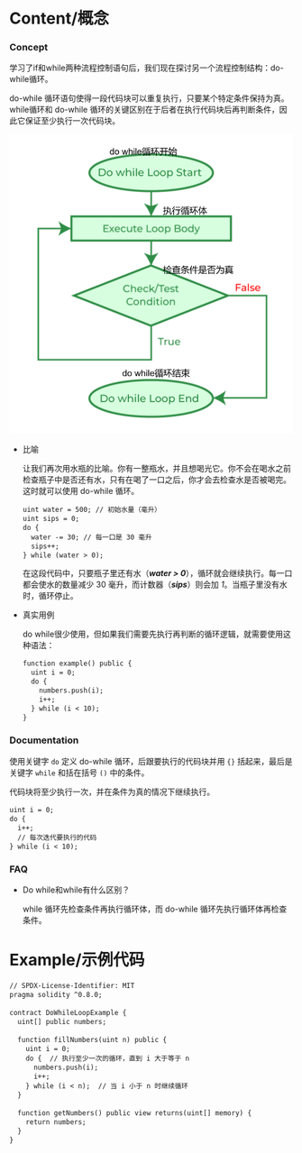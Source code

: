 # Content/概念

### Concept

学习了if和while两种流程控制语句后，我们现在探讨另一个流程控制结构：do-while循环。

do-while 循环语句使得一段代码块可以重复执行，只要某个特定条件保持为真。while循环和 do-while 循环的关键区别在于后者在执行代码块后再判断条件，因此它保证至少执行一次代码块。

![Untitled](./img/3-1.png)

- 比喻
    
    让我们再次用水瓶的比喻。你有一整瓶水，并且想喝光它。你不会在喝水之前检查瓶子中是否还有水，只有在喝了一口之后，你才会去检查水是否被喝完。这时就可以使用 do-while 循环。
    
    ```solidity
    uint water = 500; // 初始水量（毫升）
    uint sips = 0;
    do {
      water -= 30; // 每一口是 30 毫升
      sips++;
    } while (water > 0);
    ```
    
    在这段代码中，只要瓶子里还有水（***water > 0***），循环就会继续执行。每一口都会使水的数量减少 30 毫升，而计数器（***sips***）则会加 *1*。当瓶子里没有水时，循环停止。
    
- 真实用例
    
    do while很少使用，但如果我们需要先执行再判断的循环逻辑，就需要使用这种语法：
    
    ```solidity
    function example() public {
      uint i = 0;
      do {  
        numbers.push(i);
        i++;
      } while (i < 10);  
    }
    ```
    

### Documentation

使用关键字 `do` 定义 do-while 循环，后跟要执行的代码块并用 `{}` 括起来，最后是关键字 `while` 和括在括号 `()` 中的条件。

代码块将至少执行一次，并在条件为真的情况下继续执行。

```solidity
uint i = 0;
do {
  i++;
  // 每次迭代要执行的代码
} while (i < 10);
```

### FAQ

- Do while和while有什么区别？
    
    while 循环先检查条件再执行循环体，而 do-while 循环先执行循环体再检查条件。

# Example/示例代码

```solidity
// SPDX-License-Identifier: MIT
pragma solidity ^0.8.0;

contract DoWhileLoopExample {
  uint[] public numbers;

  function fillNumbers(uint n) public {
    uint i = 0;
    do {  // 执行至少一次的循环，直到 i 大于等于 n
      numbers.push(i);
      i++;
    } while (i < n);  // 当 i 小于 n 时继续循环
  }

  function getNumbers() public view returns(uint[] memory) {
    return numbers;
  }
}
```